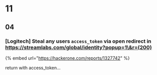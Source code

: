 # 11

## 04

### \[Logitech] Steal any users `access_token` via open redirect in https://streamlabs.com/global/identity?popup=1\&r=(200)

{% embed url="https://hackerone.com/reports/1327742" %}

return with access\_token...





